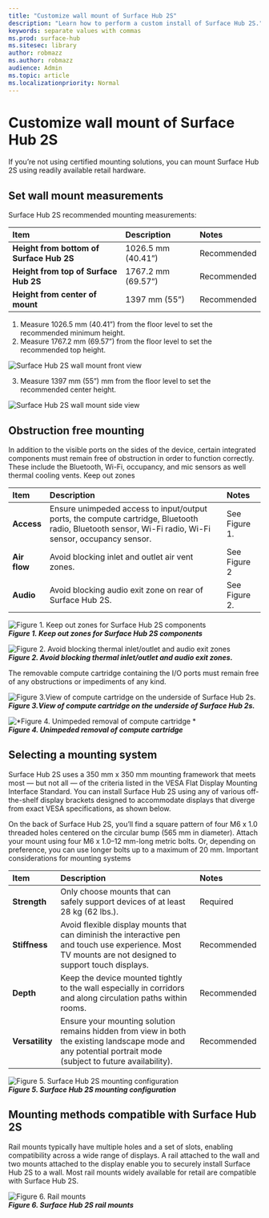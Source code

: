 ```yaml
---
title: "Customize wall mount of Surface Hub 2S"
description: "Learn how to perform a custom install of Surface Hub 2S."
keywords: separate values with commas
ms.prod: surface-hub
ms.sitesec: library
author: robmazz
ms.author: robmazz
audience: Admin
ms.topic: article
ms.localizationpriority: Normal
---
```


# Customize wall mount of Surface Hub 2S

If you’re not using certified mounting solutions, you can mount Surface Hub 2S using readily available retail hardware.

## Set wall mount measurements

Surface Hub 2S recommended mounting measurements:

|**Item**|**Description**|**Notes**|
|:------ |:------------- |:------- |
|**Height from bottom of Surface Hub 2S**| 1026.5 mm (40.41”) | Recommended |
|**Height from top of Surface Hub 2S**| 1767.2 mm (69.57”) | Recommended |
|**Height from center of mount**| 1397 mm (55”) | Recommended |

1. Measure 1026.5 mm (40.41”) from the floor level to set the recommended minimum height.
2. Measure 1767.2 mm (69.57”) from the floor level to set the recommended top height.

![*Surface Hub 2S wall mount front view*](images/sh2-wall-front.png) <br>

3. Measure 1397 mm (55”) mm from the floor level to set the recommended center height.

![*Surface Hub 2S wall mount side view*](images/sh2-wall-side.png) <br>

## Obstruction free mounting

In addition to the visible ports on the sides of the device, certain integrated components must remain free of obstruction in order to function correctly. These include the Bluetooth, Wi-Fi, occupancy, and mic sensors as well thermal cooling vents.
 Keep out zones

|**Item**|**Description**|**Notes**|
|:---- |:----------- |:----- |
|**Access**| Ensure unimpeded access to input/output ports, the compute cartridge, Bluetooth radio, Bluetooth sensor, Wi-Fi radio, Wi-Fi sensor, occupancy sensor. | See Figure 1. |
|**Air flow**| Avoid blocking inlet and outlet air vent zones. | See Figure 2  |
|**Audio**| Avoid blocking audio exit zone on rear of Surface Hub 2S. | See Figure 2. |

![*Figure 1. Keep out zones for Surface Hub 2S components*](images/sh2-keepout-zones.png) <br>
***Figure 1. Keep out zones for Surface Hub 2S components***

![*Figure 2. Avoid blocking thermal inlet/outlet and audio exit zones*](images/sh2-thermal-audio.png) <br>
***Figure 2. Avoid blocking thermal inlet/outlet and audio exit zones.<br>***

The removable compute cartridge containing the I/O ports must remain free of any obstructions or impediments of any kind.

![*Figure 3.View of compute cartridge on the underside of Surface Hub 2s.*](images/sh2-ports.png) <br>
***Figure 3.View of compute cartridge on the underside of Surface Hub 2s.***

![*Figure 4. Unimpeded removal of compute cartridge *](images/sh2-cartridge.png) <br>
***Figure 4. Unimpeded removal of compute cartridge***

## Selecting a mounting system

Surface Hub 2S uses a 350 mm x 350 mm mounting framework that meets most — but not all — of the criteria listed in the VESA Flat Display Mounting Interface Standard. You can install Surface Hub 2S using any of various off-the-shelf display brackets designed to accommodate displays that diverge from exact VESA specifications, as shown below.

On the back of Surface Hub 2S, you’ll find a square pattern of four M6 x 1.0 threaded holes centered on the circular bump (565 mm in diameter). Attach your mount using four M6 x 1.0–12 mm-long metric bolts. Or, depending on preference, you can use longer bolts up to a maximum of 20 mm.
Important considerations for mounting systems

|**Item**|**Description**|**Notes**|
|:------ |:------------- |:------- |
|**Strength**| Only choose mounts that can safely support devices of at least 28 kg (62 lbs.). | Required |
|**Stiffness**| Avoid flexible display mounts that can diminish the interactive pen and touch use experience. Most TV mounts are not designed to support touch displays. | Recommended |
|**Depth**| Keep the device mounted tightly to the wall especially in corridors and along circulation paths within rooms.| Recommended |
|**Versatility**| Ensure your mounting solution remains hidden from view in both the existing landscape mode and any  potential portrait mode (subject to future availability). | Recommended |

![*Figure 5. Surface Hub 2S mounting configuration*](images/sh2-mount-config.png) <br>
***Figure 5. Surface Hub 2S mounting configuration***

## Mounting methods compatible with Surface Hub 2S

Rail mounts typically have multiple holes and a set of slots, enabling compatibility across a wide range of displays. A rail attached to the wall and two mounts attached to the display enable you to securely install Surface Hub 2S to a wall. Most rail mounts widely available for retail are compatible with Surface Hub 2S.

![*Figure 6. Rail mounts*](images/h2gen-railmount.png)<br>
***Figure 6. Surface Hub 2S rail mounts***
